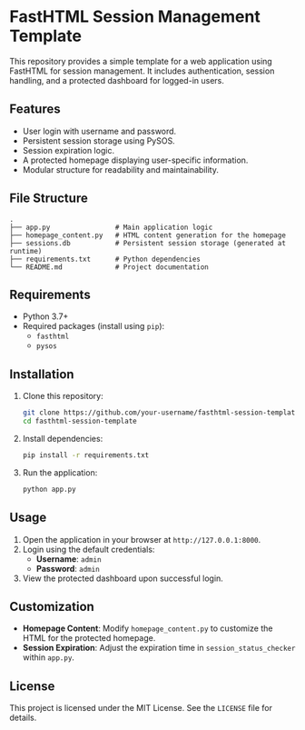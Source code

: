 # FastHTML Session Management Template

This repository provides a simple template for a web application using FastHTML for session management. It includes authentication, session handling, and a protected dashboard for logged-in users.

## Features

- User login with username and password.
- Persistent session storage using PySOS.
- Session expiration logic.
- A protected homepage displaying user-specific information.
- Modular structure for readability and maintainability.

## File Structure

```
.
├── app.py                # Main application logic
├── homepage_content.py   # HTML content generation for the homepage
├── sessions.db           # Persistent session storage (generated at runtime)
├── requirements.txt      # Python dependencies
└── README.md             # Project documentation
```

## Requirements

- Python 3.7+
- Required packages (install using `pip`):
  - `fasthtml`
  - `pysos`

## Installation

1. Clone this repository:
   ```bash
   git clone https://github.com/your-username/fasthtml-session-template.git
   cd fasthtml-session-template
   ```

2. Install dependencies:
   ```bash
   pip install -r requirements.txt
   ```

3. Run the application:
   ```bash
   python app.py
   ```

## Usage

1. Open the application in your browser at `http://127.0.0.1:8000`.
2. Login using the default credentials:
   - **Username**: `admin`
   - **Password**: `admin`
3. View the protected dashboard upon successful login.

## Customization

- **Homepage Content**: Modify `homepage_content.py` to customize the HTML for the protected homepage.
- **Session Expiration**: Adjust the expiration time in `session_status_checker` within `app.py`.

## License

This project is licensed under the MIT License. See the `LICENSE` file for details.

